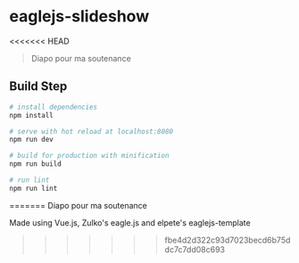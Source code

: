 # eaglejs-slideshow
<<<<<<< HEAD

> Diapo pour ma soutenance

## Build Step

``` bash
# install dependencies
npm install

# serve with hot reload at localhost:8080
npm run dev

# build for production with minification
npm run build

# run lint
npm run lint
```
=======
Diapo pour ma soutenance

Made using Vue.js, Zulko's eagle.js and elpete's eaglejs-template
>>>>>>> fbe4d2d322c93d7023becd6b75ddc7c7dd08c693
